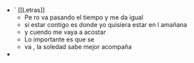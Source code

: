 - ´ [[Letras]]
	- Pe ro va pasando el tiempo y me da igual
	- si estar contigo es donde yo quisiera estar en l amañana
	- y cuendo me vaya a acostar
	- Lo importante es que se
	- va , la soledad sabe mejor acompaña
-